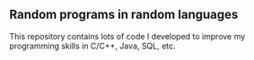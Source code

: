 ## Random programs in random languages

This repository contains lots of code I developed to improve my programming skills in C/C++, Java, SQL, etc.
